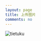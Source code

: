 ```yaml
---
layout: page
title: 上传图片
comments: no
---
```


<img src="http://i2.piimg.com/674a895eaa333a88.png" alt ="tietuku" style ="cursor:pointer" onclick="tietuku_upload()"/><script language = "javascript" type = "text/javascript"  src="http://static.kekaoyun.com/static/open/tietuku.jquery.min.js"></script><script language = "javascript" type = "text/javascript"  src="http://static.kekaoyun.com/static/open/tietuku.dialog.js"></script><script>var jq=jQuery.noConflict();function tietuku_upload(){jq.dialog.showIframeDialog(850, '', '<iframe frameborder="0" width="824" height="460" marginheight="0" marginwidth="0"  src="http://static.kekaoyun.com/upByPlugn?token=20d4a8b561cbe8d6417b06f0a7ceae6a4cabf20a:clR3SnllQXFBWGpxc3FidGtHQ20telkyM1hrPQ==:eyJkZWFkbGluZSI6MTQ1OTQzMTIyNiwiYWN0aW9uIjoiZ2V0IiwidWlkIjoiNTQwMDY0IiwiYWlkIjoiMTIwMDM4MyJ9&ifr=1&"></iframe>');}var $=jQuery.noConflict();</script>
